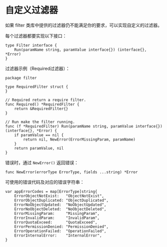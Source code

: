 自定义过滤器
=============

如果 filter 类库中提供的过滤器仍不能满足你的要求，可以实现自定义的过滤器。

每个过滤器都要实现以下接口：

	type Filter interface {
		Run(paramName string, paramValue interface{}) (interface{}, *Error)
	}

过滤器示例（Required过滤器）：

	package filter
	
	type RequiredFilter struct {
	}
	
	// Required return a require filter.
	func Required() *RequiredFilter {
		return &RequiredFilter{}
	}
	
	// Run make the filter running.
	func (f *RequiredFilter) Run(paramName string, paramValue interface{}) (interface{}, *Error) {
		if paramValue == nil {
			return nil, NewError(ErrorMissingParam, paramName)
		}
		return paramValue, nil
	}

错误时，通过 `NewError()` 返回错误：

	func NewError(errorType ErrorType, fields ...string) *Error

可使用的错误代码及对应的错误字符串：

	var appErrorCodes = map[ErrorType]string{
		ErrorObjectNotExist:   "ObjectNotExist",
		ErrorObjectDuplicated: "ObjectDuplicated",
		ErrorNoObjectUpdated:  "NoObjectUpdated",
		ErrorNoObjectDeleted:  "NoObjectDeleted",
		ErrorMissingParam:     "MissingParam",
		ErrorInvalidParam:     "InvalidParam",
		ErrorQuotaExceed:      "QuotaExceed",
		ErrorPermissionDenied: "PermissionDenied",
		ErrorOperationFailed:  "OperationFailed",
		ErrorInternalError:    "InternalError",
	}



